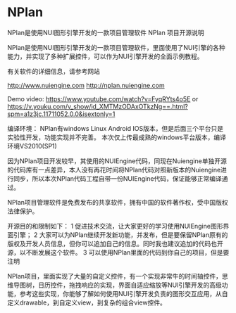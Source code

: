 # NPlan
NPlan是使用NUI图形引擎开发的一款项目管理软件
NPlan 项目开源说明

NPlan是使用NUI图形引擎开发的一款项目管理软件，里面使用了NUI引擎的各种能力，并实现了多种扩展控件，可以作为NUI引擎开发的全面示例教程。

有关软件的详细信息，请参考网站

http://www.nuiengine.com
http://nplan.nuiengine.com

Demo video:
https://www.youtube.com/watch?v=FyqRYts4o5E  or   https://v.youku.com/v_show/id_XMTMzODAxOTkzNg==.html?spm=a1z3jc.11711052.0.0&isextonly=1


编译环境：
NPlan有windows Linux Android IOS版本，但是后面三个平台只是实验性开发，功能实现并不完善。
本次仅上传最成熟的windows平台版本，编译环境VS2010(SP1)

因为NPlan项目开发较早，其使用的NUIEngine代码，同现在Nuiengine单独开源的代码库有一点差异，本人没有再花时间将NPlan代码对照新版本的Nuiengine进行同步，所以本次NPlan代码工程自带一份NUIEngine代码，保证能够正常编译通过。

NPlan项目管理软件是免费发布的共享软件，拥有中国的软件著作权，受中国版权法律保护。

开源目的和限制如下：
1 促进技术交流，让大家更好的学习使用NUIEngine图形界面引擎；
2 大家可以为NPlan继续开发新功能，并发布，但是要保留NPlan原有的版权及开发人员信息，但你可以追加自己的信息。同时我也建议追加的代码也开源，以不断发展这个软件。
3 可以使用NPlan里面的代码到你自己的项目，但是要注明

NPlan项目，里面实现了大量的自定义控件，有一个实现非常牛的时间轴控件，思维导图树，日历控件，拖拽响应的实现，界面自适应缩放等NUI引擎开发的高级功能，参考这些实现，你能够了解如何使用NUI引擎开发负责的图形交互应用，从自定义drawable，到自定义view，到复杂的组合view控件。
